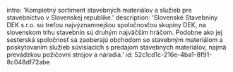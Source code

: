 intro: 'Kompletný sortiment stavebných materiálov a služieb pre stavebníctvo v Slovenskej republike.'
description: 'Slovenské Stavebniny DEK s.r.o. sú treťou najvýznamnejšou spoločnosťou skupiny DEK, na slovenskom trhu stavebnín sú druhým najväčším hráčom. Podobne ako jej sesterská spoločnosť sa zaoberajú obchodom so stavebným materiálom a poskytovaním služieb súvisiacich s predajom stavebných materiálov, najmä prevádzkou požičovní strojov a náradia.'
id: 52c1cd1c-216e-4ba1-8f91-8c048df72abe
